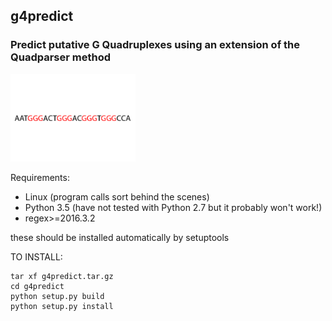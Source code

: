 ## g4predict

### Predict putative G Quadruplexes using an extension of the Quadparser method

<img src="./g4folding.gif" width="200">

Requirements:

* Linux (program calls sort behind the scenes)
* Python 3.5 (have not tested with Python 2.7 but it probably won't work!)
* regex>=2016.3.2

these should be installed automatically by setuptools

TO INSTALL:

    tar xf g4predict.tar.gz
    cd g4predict
    python setup.py build
    python setup.py install
